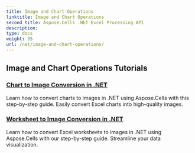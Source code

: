 ```yaml
---
title: Image and Chart Operations
linktitle: Image and Chart Operations
second_title: Aspose.Cells .NET Excel Processing API
description: 
type: docs
weight: 35
url: /net/image-and-chart-operations/
---
```


## Image and Chart Operations Tutorials
### [Chart to Image Conversion in .NET](./chart-to-image-conversion/)
Learn how to convert charts to images in .NET using Aspose.Cells with this step-by-step guide. Easily convert Excel charts into high-quality images.
### [Worksheet to Image Conversion in .NET](./worksheet-to-image-conversion/)
Learn how to convert Excel worksheets to images in .NET using Aspose.Cells with our step-by-step guide. Streamline your data visualization.